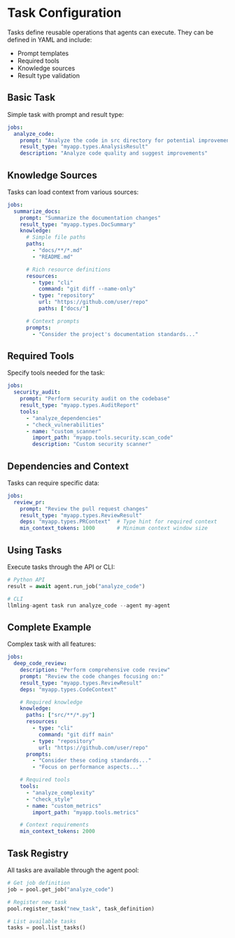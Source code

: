 # Task Configuration

Tasks define reusable operations that agents can execute. They can be defined in YAML and include:
- Prompt templates
- Required tools
- Knowledge sources
- Result type validation

## Basic Task
Simple task with prompt and result type:

```yaml
jobs:
  analyze_code:
    prompt: "Analyze the code in src directory for potential improvements"
    result_type: "myapp.types.AnalysisResult"
    description: "Analyze code quality and suggest improvements"
```

## Knowledge Sources
Tasks can load context from various sources:

```yaml
jobs:
  summarize_docs:
    prompt: "Summarize the documentation changes"
    result_type: "myapp.types.DocSummary"
    knowledge:
      # Simple file paths
      paths:
        - "docs/**/*.md"
        - "README.md"

      # Rich resource definitions
      resources:
        - type: "cli"
          command: "git diff --name-only"
        - type: "repository"
          url: "https://github.com/user/repo"
          paths: ["docs/"]

      # Context prompts
      prompts:
        - "Consider the project's documentation standards..."
```

## Required Tools
Specify tools needed for the task:

```yaml
jobs:
  security_audit:
    prompt: "Perform security audit on the codebase"
    result_type: "myapp.types.AuditReport"
    tools:
      - "analyze_dependencies"
      - "check_vulnerabilities"
      - name: "custom_scanner"
        import_path: "myapp.tools.security.scan_code"
        description: "Custom security scanner"
```

## Dependencies and Context
Tasks can require specific data:

```yaml
jobs:
  review_pr:
    prompt: "Review the pull request changes"
    result_type: "myapp.types.ReviewResult"
    deps: "myapp.types.PRContext"  # Type hint for required context
    min_context_tokens: 1000       # Minimum context window size
```

## Using Tasks
Execute tasks through the API or CLI:

```python
# Python API
result = await agent.run_job("analyze_code")

# CLI
llmling-agent task run analyze_code --agent my-agent
```

## Complete Example
Complex task with all features:

```yaml
jobs:
  deep_code_review:
    description: "Perform comprehensive code review"
    prompt: "Review the code changes focusing on:"
    result_type: "myapp.types.ReviewResult"
    deps: "myapp.types.CodeContext"

    # Required knowledge
    knowledge:
      paths: ["src/**/*.py"]
      resources:
        - type: "cli"
          command: "git diff main"
        - type: "repository"
          url: "https://github.com/user/repo"
      prompts:
        - "Consider these coding standards..."
        - "Focus on performance aspects..."

    # Required tools
    tools:
      - "analyze_complexity"
      - "check_style"
      - name: "custom_metrics"
        import_path: "myapp.tools.metrics"

    # Context requirements
    min_context_tokens: 2000
```

## Task Registry
All tasks are available through the agent pool:

```python
# Get job definition
job = pool.get_job("analyze_code")

# Register new task
pool.register_task("new_task", task_definition)

# List available tasks
tasks = pool.list_tasks()
```
